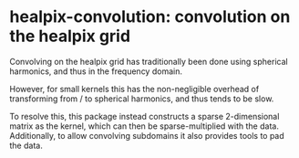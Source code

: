# healpix-convolution: convolution on the healpix grid

Convolving on the healpix grid has traditionally been done using spherical harmonics, and thus in the frequency domain.

However, for small kernels this has the non-negligible overhead of transforming from / to spherical harmonics, and thus tends to be slow.

To resolve this, this package instead constructs a sparse 2-dimensional matrix as the kernel, which can then be sparse-multiplied with the data. Additionally, to allow convolving subdomains it also provides tools to pad the data.
